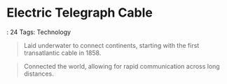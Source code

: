 # Electric Telegraph Cable

: 24
Tags: Technology

> Laid underwater to connect continents, starting with the first transatlantic cable in 1858.
> 

> Connected the world, allowing for rapid communication across long distances.
>